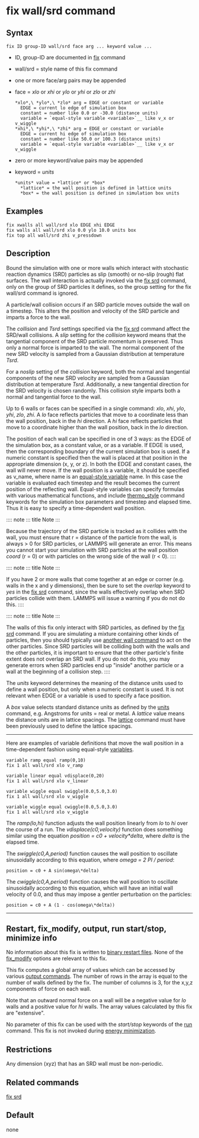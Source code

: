 # fix wall/srd command

## Syntax

    fix ID group-ID wall/srd face arg ... keyword value ...

-   ID, group-ID are documented in [fix](fix) command

-   wall/srd = style name of this fix command

-   one or more face/arg pairs may be appended

-   face = *xlo* or *xhi* or *ylo* or *yhi* or *zlo* or *zhi*

        *xlo*,\ *ylo*,\ *zlo* arg = EDGE or constant or variable
          EDGE = current lo edge of simulation box
          constant = number like 0.0 or -30.0 (distance units)
          variable = `equal-style variable <variable>`__ like v_x or v_wiggle
        *xhi*,\ *yhi*,\ *zhi* arg = EDGE or constant or variable
          EDGE = current hi edge of simulation box
          constant = number like 50.0 or 100.3 (distance units)
          variable = `equal-style variable <variable>`__ like v_x or v_wiggle

-   zero or more keyword/value pairs may be appended

-   keyword = *units*

        *units* value = *lattice* or *box*
          *lattice* = the wall position is defined in lattice units
          *box* = the wall position is defined in simulation box units

## Examples

``` LAMMPS
fix xwalls all wall/srd xlo EDGE xhi EDGE
fix walls all wall/srd xlo 0.0 ylo 10.0 units box
fix top all wall/srd zhi v_pressdown
```

## Description

Bound the simulation with one or more walls which interact with
stochastic reaction dynamics (SRD) particles as slip (smooth) or no-slip
(rough) flat surfaces. The wall interaction is actually invoked via the
[fix srd](fix_srd) command, only on the group of SRD particles it
defines, so the group setting for the fix wall/srd command is ignored.

A particle/wall collision occurs if an SRD particle moves outside the
wall on a timestep. This alters the position and velocity of the SRD
particle and imparts a force to the wall.

The *collision* and *Tsrd* settings specified via the [fix srd](fix_srd)
command affect the SRD/wall collisions. A *slip* setting for the
*collision* keyword means that the tangential component of the SRD
particle momentum is preserved. Thus only a normal force is imparted to
the wall. The normal component of the new SRD velocity is sampled from a
Gaussian distribution at temperature *Tsrd*.

For a *noslip* setting of the *collision* keyword, both the normal and
tangential components of the new SRD velocity are sampled from a
Gaussian distribution at temperature *Tsrd*. Additionally, a new
tangential direction for the SRD velocity is chosen randomly. This
collision style imparts both a normal and tangential force to the wall.

Up to 6 walls or faces can be specified in a single command: *xlo*,
*xhi*, *ylo*, *yhi*, *zlo*, *zhi*. A *lo* face reflects particles that
move to a coordinate less than the wall position, back in the *hi*
direction. A *hi* face reflects particles that move to a coordinate
higher than the wall position, back in the *lo* direction.

The position of each wall can be specified in one of 3 ways: as the EDGE
of the simulation box, as a constant value, or as a variable. If EDGE is
used, then the corresponding boundary of the current simulation box is
used. If a numeric constant is specified then the wall is placed at that
position in the appropriate dimension (x, y, or z). In both the EDGE and
constant cases, the wall will never move. If the wall position is a
variable, it should be specified as v_name, where name is an
[equal-style variable](variable) name. In this case the variable is
evaluated each timestep and the result becomes the current position of
the reflecting wall. Equal-style variables can specify formulas with
various mathematical functions, and include [thermo_style](thermo_style)
command keywords for the simulation box parameters and timestep and
elapsed time. Thus it is easy to specify a time-dependent wall position.

:::: note
::: title
Note
:::

Because the trajectory of the SRD particle is tracked as it collides
with the wall, you must ensure that r = distance of the particle from
the wall, is always \> 0 for SRD particles, or LAMMPS will generate an
error. This means you cannot start your simulation with SRD particles at
the wall position *coord* (r = 0) or with particles on the wrong side of
the wall (r \< 0).
::::

:::: note
::: title
Note
:::

If you have 2 or more walls that come together at an edge or corner
(e.g. walls in the x and y dimensions), then be sure to set the
*overlap* keyword to *yes* in the [fix srd](fix_srd) command, since the
walls effectively overlap when SRD particles collide with them. LAMMPS
will issue a warning if you do not do this.
::::

:::: note
::: title
Note
:::

The walls of this fix only interact with SRD particles, as defined by
the [fix srd](fix_srd) command. If you are simulating a mixture
containing other kinds of particles, then you should typically use
[another wall command](fix_wall) to act on the other particles. Since
SRD particles will be colliding both with the walls and the other
particles, it is important to ensure that the other particle\'s finite
extent does not overlap an SRD wall. If you do not do this, you may
generate errors when SRD particles end up \"inside\" another particle or
a wall at the beginning of a collision step.
::::

The *units* keyword determines the meaning of the distance units used to
define a wall position, but only when a numeric constant is used. It is
not relevant when EDGE or a variable is used to specify a face position.

A *box* value selects standard distance units as defined by the
[units](units) command, e.g. Angstroms for units = real or metal. A
*lattice* value means the distance units are in lattice spacings. The
[lattice](lattice) command must have been previously used to define the
lattice spacings.

------------------------------------------------------------------------

Here are examples of variable definitions that move the wall position in
a time-dependent fashion using equal-style [variables](variable).

``` LAMMPS
variable ramp equal ramp(0,10)
fix 1 all wall/srd xlo v_ramp

variable linear equal vdisplace(0,20)
fix 1 all wall/srd xlo v_linear

variable wiggle equal swiggle(0.0,5.0,3.0)
fix 1 all wall/srd xlo v_wiggle

variable wiggle equal cwiggle(0.0,5.0,3.0)
fix 1 all wall/srd xlo v_wiggle
```

The *ramp(lo,hi)* function adjusts the wall position linearly from *lo*
to *hi* over the course of a run. The *vdisplace(c0,velocity)* function
does something similar using the equation *position = c0 +
velocity\*delta*, where *delta* is the elapsed time.

The *swiggle(c0,A,period)* function causes the wall position to
oscillate sinusoidally according to this equation, where *omega = 2 PI /
period*:

    position = c0 + A sin(omega\*delta)

The *cwiggle(c0,A,period)* function causes the wall position to
oscillate sinusoidally according to this equation, which will have an
initial wall velocity of 0.0, and thus may impose a gentler perturbation
on the particles:

    position = c0 + A (1 - cos(omega\*delta))

------------------------------------------------------------------------

## Restart, fix_modify, output, run start/stop, minimize info

No information about this fix is written to [binary restart
files](restart). None of the [fix_modify](fix_modify) options are
relevant to this fix.

This fix computes a global array of values which can be accessed by
various [output commands](Howto_output). The number of rows in the array
is equal to the number of walls defined by the fix. The number of
columns is 3, for the x,y,z components of force on each wall.

Note that an outward normal force on a wall will be a negative value for
*lo* walls and a positive value for *hi* walls. The array values
calculated by this fix are \"extensive\".

No parameter of this fix can be used with the *start/stop* keywords of
the [run](run) command. This fix is not invoked during [energy
minimization](minimize).

## Restrictions

Any dimension (xyz) that has an SRD wall must be non-periodic.

## Related commands

[fix srd](fix_srd)

## Default

none
